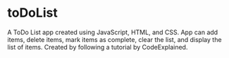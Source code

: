 # toDoList
A ToDo List app created using JavaScript, HTML, and CSS. App can add items, delete items, mark items as complete, clear the list, and display the list of items. Created by following a tutorial by CodeExplained. 
